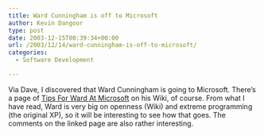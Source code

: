 ```yaml
---
title: Ward Cunningham is off to Microsoft
author: Kevin Dangoor
type: post
date: 2003-12-15T00:39:34+00:00
url: /2003/12/14/ward-cunningham-is-off-to-microsoft/
categories:
  - Software Development

---
```

Via Dave, I discovered that Ward Cunningham is going to Microsoft. There&#8217;s a page of [Tips For Ward At Microsoft][1] on his Wiki, of course. From what I have read, Ward is very big on openness (Wiki) and extreme programming (the original XP), so it will be interesting to see how that goes. The comments on the linked page are also rather interesting.

 [1]: http://www.c2.com/cgi/wiki?TipsForWardAtMicrosoft "Tips For Ward At Microsoft"